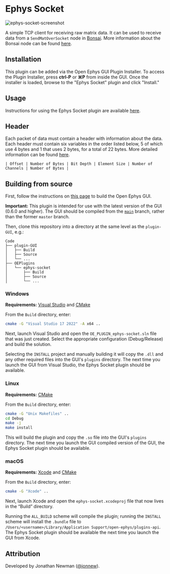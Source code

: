 # Ephys Socket

![ephys-socket-screenshot](https://open-ephys.github.io/gui-docs/_images/ephyssocket-01.png)

A simple TCP client for receiving raw matrix data. It can be used to receive data from a `SendMatOverSocket` node in [Bonsai](https://bonsai-rx.org). More information about the Bonsai node can be found [here](https://open-ephys.github.io/gui-docs/User-Manual/Plugins/Ephys-Socket.html#in-bonsai).

## Installation

This plugin can be added via the Open Ephys GUI Plugin Installer. To access the Plugin Installer, press **ctrl-P** or **⌘P** from inside the GUI. Once the installer is loaded, browse to the "Ephys Socket" plugin and click "Install."

## Usage

Instructions for using the Ephys Socket plugin are available [here](https://open-ephys.github.io/gui-docs/User-Manual/Plugins/Ephys-Socket.html).

## Header

Each packet of data must contain a header with information about the data. Each header must contain six variables in the order listed below, 5 of which use 4 bytes and 1 that uses 2 bytes, for a total of 22 bytes. More detailed information can be found [here](https://open-ephys.github.io/gui-docs/User-Manual/Plugins/Ephys-Socket.html).

```
| Offset | Number of Bytes | Bit Depth | Element Size | Number of Channels | Number of Bytes |
```

## Building from source

First, follow the instructions on [this page](https://open-ephys.github.io/gui-docs/Developer-Guide/Compiling-the-GUI.html) to build the Open Ephys GUI.

**Important:** This plugin is intended for use with the latest version of the GUI (0.6.0 and higher). The GUI should be compiled from the [`main`](https://github.com/open-ephys/plugin-gui/tree/main) branch, rather than the former `master` branch.

Then, clone this repository into a directory at the same level as the `plugin-GUI`, e.g.:
 
```
Code
├── plugin-GUI
│   ├── Build
│   ├── Source
│   └── ...
├── OEPlugins
│   └── ephys-socket
│       ├── Build
│       ├── Source
│       └── ...
```

### Windows

**Requirements:** [Visual Studio](https://visualstudio.microsoft.com/) and [CMake](https://cmake.org/install/)

From the `Build` directory, enter:

```bash
cmake -G "Visual Studio 17 2022" -A x64 ..
```

Next, launch Visual Studio and open the `OE_PLUGIN_ephys-socket.sln` file that was just created. Select the appropriate configuration (Debug/Release) and build the solution.

Selecting the `INSTALL` project and manually building it will copy the `.dll` and any other required files into the GUI's `plugins` directory. The next time you launch the GUI from Visual Studio, the Ephys Socket plugin should be available.


### Linux

**Requirements:** [CMake](https://cmake.org/install/)

From the `Build` directory, enter:

```bash
cmake -G "Unix Makefiles" ..
cd Debug
make -j
make install
```

This will build the plugin and copy the `.so` file into the GUI's `plugins` directory. The next time you launch the GUI compiled version of the GUI, the Ephys Socket plugin should be available.


### macOS

**Requirements:** [Xcode](https://developer.apple.com/xcode/) and [CMake](https://cmake.org/install/)

From the `Build` directory, enter:

```bash
cmake -G "Xcode" ..
```

Next, launch Xcode and open the `ephys-socket.xcodeproj` file that now lives in the “Build” directory.

Running the `ALL_BUILD` scheme will compile the plugin; running the `INSTALL` scheme will install the `.bundle` file to `/Users/<username>/Library/Application Support/open-ephys/plugins-api`. The Ephys Socket plugin should be available the next time you launch the GUI from Xcode.



## Attribution

Developed by Jonathan Newman ([@jonnew](https://github.com/jonnew)).

